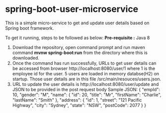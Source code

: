 # spring-boot-user-microservice

This is a simple micro-service to get and update user details based on Spring boot framework.

To get it running, steps to be followed as below:
<B>Pre-requisite :</B> Java 8
1. Download the repository, open command prompt and run maven command <B>mvnw spring-boot:run</B> from the directory where this is downloaded.
2. Once the command has run successfully, URLs to get user details can be accessed from browser http://localhost:8080/user/1 where 1 is the employee id for the user. 5 users are loaded in memory databse(H2) on startup. Those user details are in this file /src/main/resouces/users.json.
3. URL to update the user details is http://localhost:8080/user/update and JSON to be provided in the post request body
Sample JSON:
{
    "empId": 10,
    "gender": "M",
    "name": {
        "id": 20,
        "title": "Mr",
        "firstName": "Charlie",
        "lastName": "Smith"
    },
    "address": {
        "id": 1,
        "street": "121 Pacific Highway",
        "city": "Sydney",
        "state": "NSW",
        "postCode": 2077
    }
}
